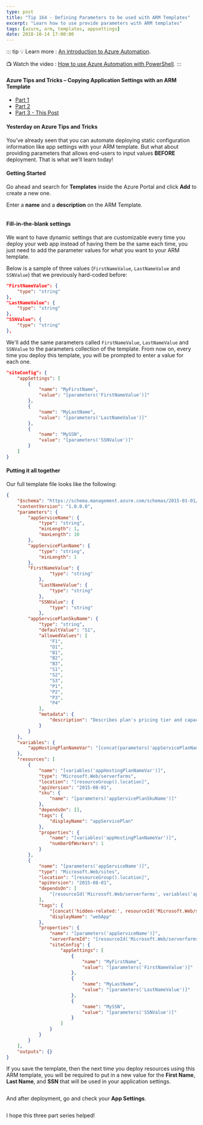 ```yaml
---
type: post
title: "Tip 164 - Defining Parameters to be used with ARM Templates"
excerpt: "Learn how to use provide parameters with ARM templates"
tags: [azure, arm, templates, appsettings]
date: 2018-10-14 17:00:00
---
```


::: tip
:bulb: Learn more : [An introduction to Azure Automation](https://docs.microsoft.com/azure/azure-resource-manager/resource-group-overview?WT.mc_id=docs-azuredevtips-azureappsdev). 

:tv: Watch the video : [How to use Azure Automation with PowerShell](https://www.youtube.com/watch?v=pQ9dQ13B2vM&list=PLLasX02E8BPCNCK8Thcxu-Y-XcBUbhFWC&index=50?WT.mc_id=youtube-azuredevtips-azureappsdev).
:::

#### Azure Tips and Tricks – Copying Application Settings with an ARM Template

* [Part 1](tip162.html)
* [Part 2](tip163.html) 
* [Part 3 - This Post](tip164.html)

#### Yesterday on Azure Tips and Tricks

You’ve already seen that you can automate deploying static configuration information like app settings with your ARM template. But what about providing parameters that allows end-users to input values **BEFORE** deployment. That is what we'll learn today!

#### Getting Started

Go ahead and search for **Templates** inside the Azure Portal and click **Add** to create a new one.

Enter a **name** and a **description** on the ARM Template. 

<img :src="$withBase('/files/customdeploy5.png')">

#### Fill-in-the-blank settings

We want to have dynamic settings that are customizable every time you deploy your web app instead of having them be the same each time, you just need to add the parameter values for what you want to your ARM template.

Below is a sample of three values (`FirstNameValue`, `LastNameValue` and `SSNValue`) that we previously hard-coded before: 

```json
"FirstNameValue": {
    "type": "string"
},
"LastNameValue": {
    "type": "string"
},
"SSNValue": {
    "type": "string"
},

```

We'll add the same parameters called `FirstNameValue`, `LastNameValue` and `SSNValue` to the parameters collection of the template. From now on, every time you deploy this template, you will be prompted to enter a value for each one.

```json
"siteConfig": {
    "appSettings": [
        {
            "name": "MyFirstName",
            "value": "[parameters('FirstNameValue')]"
        },
        {
            "name": "MyLastName",
            "value": "[parameters('LastNameValue')]"
        },
        {
            "name": "MySSN",
            "value": "[parameters('SSNValue')]"
        }
    ]
}
```

#### Putting it all together 

Our full template file looks like the following:

```json
{
    "$schema": "https://schema.management.azure.com/schemas/2015-01-01/deploymentTemplate.json#",
    "contentVersion": "1.0.0.0",
    "parameters": {
        "appServiceName": {
            "type": "string",
            "minLength": 1,
            "maxLength": 10
        },
        "appServicePlanName": {
            "type": "string",
            "minLength": 1
        },
        "FirstNameValue": {
                "type": "string"
            },
            "LastNameValue": {
                "type": "string"
            },
            "SSNValue": {
                "type": "string"
            },
        "appServicePlanSkuName": {
            "type": "string",
            "defaultValue": "S1",
            "allowedValues": [
                "F1",
                "D1",
                "B1",
                "B2",
                "B3",
                "S1",
                "S2",
                "S3",
                "P1",
                "P2",
                "P3",
                "P4"
            ],
            "metadata": {
                "description": "Describes plan's pricing tier and capacity. Check details at https://azure.microsoft.com/pricing/details/app-service/"
            }
        }
    },
    "variables": {
        "appHostingPlanNameVar": "[concat(parameters('appServicePlanName'),'-apps')]"
    },
    "resources": [
        {
            "name": "[variables('appHostingPlanNameVar')]",
            "type": "Microsoft.Web/serverfarms",
            "location": "[resourceGroup().location]",
            "apiVersion": "2015-08-01",
            "sku": {
                "name": "[parameters('appServicePlanSkuName')]"
            },
            "dependsOn": [],
            "tags": {
                "displayName": "appServicePlan"
            },
            "properties": {
                "name": "[variables('appHostingPlanNameVar')]",
                "numberOfWorkers": 1
            }
        },
        {
            "name": "[parameters('appServiceName')]",
            "type": "Microsoft.Web/sites",
            "location": "[resourceGroup().location]",
            "apiVersion": "2015-08-01",
            "dependsOn": [
                "[resourceId('Microsoft.Web/serverfarms', variables('appHostingPlanNameVar'))]"
            ],
            "tags": {
                "[concat('hidden-related:', resourceId('Microsoft.Web/serverfarms', variables('appHostingPlanNameVar')))]": "Resource",
                "displayName": "webApp"
            },
            "properties": {
                "name": "[parameters('appServiceName')]",
                "serverFarmId": "[resourceId('Microsoft.Web/serverfarms', variables('appHostingPlanNameVar'))]",
                "siteConfig": {
                    "appSettings": [
                        {
                            "name": "MyFirstName",
                            "value": "[parameters('FirstNameValue')]"
                        },
                        {
                            "name": "MyLastName",
                            "value": "[parameters('LastNameValue')]"
                        },
                        {
                            "name": "MySSN",
                            "value": "[parameters('SSNValue')]"
                        }
                    ]
                }
            }
        }
    ],
    "outputs": {}
}
```

If you save the template, then the next time you deploy resources using this ARM template, you will be required to put in a new value for the **First Name**, **Last Name**, and **SSN** that will be used in your application settings.

<img :src="$withBase('/files/customdeploy3.png')">

And after deployment, go and check your **App Settings**. 

<img :src="$withBase('/files/customdeploy4.png')">

I hope this three part series helped!


